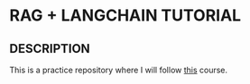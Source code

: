 # RAG + LANGCHAIN TUTORIAL
## DESCRIPTION
This is a practice repository where I will follow [this](https://www.youtube.com/watch?v=tcqEUSNCn8I&list=PLNv6Mny7-TPVmD5MOF8oIC8v-Ict6FlrO&index=2) course.
